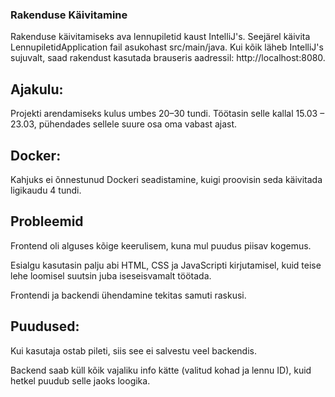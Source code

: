 ### Rakenduse Käivitamine<br>
Rakenduse käivitamiseks ava lennupiletid kaust IntelliJ's. Seejärel käivita LennupiletidApplication fail asukohast src/main/java.
Kui kõik läheb IntelliJ's sujuvalt, saad rakendust kasutada brauseris aadressil: http://localhost:8080.<br>



## Ajakulu: 
Projekti arendamiseks kulus umbes 20–30 tundi. Töötasin selle kallal 15.03 – 23.03, pühendades sellele suure osa oma vabast ajast.

## Docker: 
Kahjuks ei õnnestunud Dockeri seadistamine, kuigi proovisin seda käivitada ligikaudu 4 tundi.


## Probleemid
Frontend oli alguses kõige keerulisem, kuna mul puudus piisav kogemus.

Esialgu kasutasin palju abi HTML, CSS ja JavaScripti kirjutamisel, kuid teise lehe loomisel suutsin juba iseseisvamalt töötada.

Frontendi ja backendi ühendamine tekitas samuti raskusi.

## Puudused:

Kui kasutaja ostab pileti, siis see ei salvestu veel backendis.

Backend saab küll kõik vajaliku info kätte (valitud kohad ja lennu ID), kuid hetkel puudub selle jaoks loogika.

